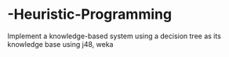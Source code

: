 # -Heuristic-Programming
 Implement a knowledge-based system using a decision tree as its knowledge base using  j48, weka
